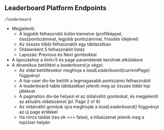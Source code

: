 ## Leaderboard Platform Endpoints


`/leaderboard`
- Megjeleníti:
    - A legjobb felhasználó külön kiemelve (profilképpel, összpontszámmal, legjobb pontszámmal, frissítés idejével)
    - Az összes többi felhasználót egy táblázatban
    - Oldalanként 5 felhasználót listáz
    - Lapozás: Previous és Next gombokkal
- A lapozáshoz a limit=5 és page paraméterek kerülnek elküldésre
- A dinamikus betöltést a *leaderboard.js* végzi:
    - Az oldal betöltésekor meghívja a *loadLeaderboard(currentPage)* függvényt
    - A top-user div-be betölti a legmagasabb pontszámú felhasználót
    - A leaderboard-table táblázatban jeleníti meg az összes többi top játékost
    - A pagination div-be helyezi el az oldalváltó gombokat, és megjeleníti az aktuális oldalszámot (pl. Page 2 of 6)
    - Az oldalváltó gombok újra meghívják a *loadLeaderboard()* függvényt az új page értékkel
    - Ha nincs találat (res.ok === false), a hibaüzenet jelenik meg a topUser helyén
